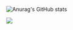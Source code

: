 ![Anurag's GitHub stats](https://github-readme-stats.vercel.app/api?username=dannws&show_icons=true&theme=great-gatsby)

[![](https://visitcount.itsvg.in/api?id=dannws&label=Profile%20Views&icon=2&pretty=false)](https://visitcount.itsvg.in)

